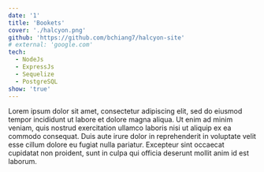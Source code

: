 ```yaml
---
date: '1'
title: 'Bookets'
cover: './halcyon.png'
github: 'https://github.com/bchiang7/halcyon-site'
# external: 'google.com'
tech:
  - NodeJs
  - ExpressJs
  - Sequelize
  - PostgreSQL
show: 'true'
---
```


Lorem ipsum dolor sit amet, consectetur adipiscing elit, sed do eiusmod tempor incididunt ut labore et dolore magna aliqua. Ut enim ad minim veniam, quis nostrud exercitation ullamco laboris nisi ut aliquip ex ea commodo consequat. Duis aute irure dolor in reprehenderit in voluptate velit esse cillum dolore eu fugiat nulla pariatur. Excepteur sint occaecat cupidatat non proident, sunt in culpa qui officia deserunt mollit anim id est laborum.

